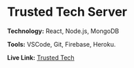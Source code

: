 # Trusted Tech Server

**Technology:** React, Node.js, MongoDB

**Tools:** VSCode, Git, Firebase, Heroku.

**Live Link:** [Trusted Tech](https://trusted-tech.firebaseapp.com/)
